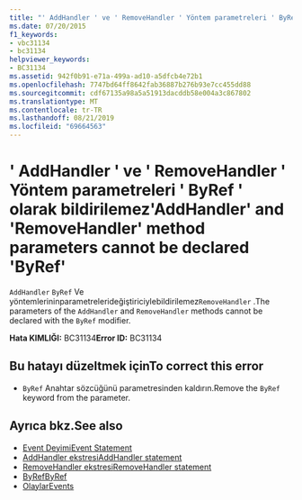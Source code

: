 ```yaml
---
title: "' AddHandler ' ve ' RemoveHandler ' Yöntem parametreleri ' ByRef ' olarak bildirilemez"
ms.date: 07/20/2015
f1_keywords:
- vbc31134
- bc31134
helpviewer_keywords:
- BC31134
ms.assetid: 942f0b91-e71a-499a-ad10-a5dfcb4e72b1
ms.openlocfilehash: 7747bd64ff8642fab36887b276b93e7cc455dd88
ms.sourcegitcommit: cdf67135a98a5a51913dacddb58e004a3c867802
ms.translationtype: MT
ms.contentlocale: tr-TR
ms.lasthandoff: 08/21/2019
ms.locfileid: "69664563"
---
```

# <a name="addhandler-and-removehandler-method-parameters-cannot-be-declared-byref"></a><span data-ttu-id="c738c-102">' AddHandler ' ve ' RemoveHandler ' Yöntem parametreleri ' ByRef ' olarak bildirilemez</span><span class="sxs-lookup"><span data-stu-id="c738c-102">'AddHandler' and 'RemoveHandler' method parameters cannot be declared 'ByRef'</span></span>
<span data-ttu-id="c738c-103">`AddHandler` `ByRef` Ve yöntemlerininparametrelerideğiştiriciylebildirilemez`RemoveHandler` .</span><span class="sxs-lookup"><span data-stu-id="c738c-103">The parameters of the `AddHandler` and `RemoveHandler` methods cannot be declared with the `ByRef` modifier.</span></span>  
  
 <span data-ttu-id="c738c-104">**Hata KIMLIĞI:** BC31134</span><span class="sxs-lookup"><span data-stu-id="c738c-104">**Error ID:** BC31134</span></span>  
  
## <a name="to-correct-this-error"></a><span data-ttu-id="c738c-105">Bu hatayı düzeltmek için</span><span class="sxs-lookup"><span data-stu-id="c738c-105">To correct this error</span></span>  
  
- <span data-ttu-id="c738c-106">`ByRef` Anahtar sözcüğünü parametresinden kaldırın.</span><span class="sxs-lookup"><span data-stu-id="c738c-106">Remove the `ByRef` keyword from the parameter.</span></span>  
  
## <a name="see-also"></a><span data-ttu-id="c738c-107">Ayrıca bkz.</span><span class="sxs-lookup"><span data-stu-id="c738c-107">See also</span></span>

- [<span data-ttu-id="c738c-108">Event Deyimi</span><span class="sxs-lookup"><span data-stu-id="c738c-108">Event Statement</span></span>](../../visual-basic/language-reference/statements/event-statement.md)
- [<span data-ttu-id="c738c-109">AddHandler ekstresi</span><span class="sxs-lookup"><span data-stu-id="c738c-109">AddHandler statement</span></span>](../language-reference/statements/addhandler-statement.md)
- [<span data-ttu-id="c738c-110">RemoveHandler ekstresi</span><span class="sxs-lookup"><span data-stu-id="c738c-110">RemoveHandler statement</span></span>](../language-reference/statements/removehandler-statement.md)
- [<span data-ttu-id="c738c-111">ByRef</span><span class="sxs-lookup"><span data-stu-id="c738c-111">ByRef</span></span>](../../visual-basic/language-reference/modifiers/byref.md)
- [<span data-ttu-id="c738c-112">Olaylar</span><span class="sxs-lookup"><span data-stu-id="c738c-112">Events</span></span>](../../visual-basic/programming-guide/language-features/events/index.md)
